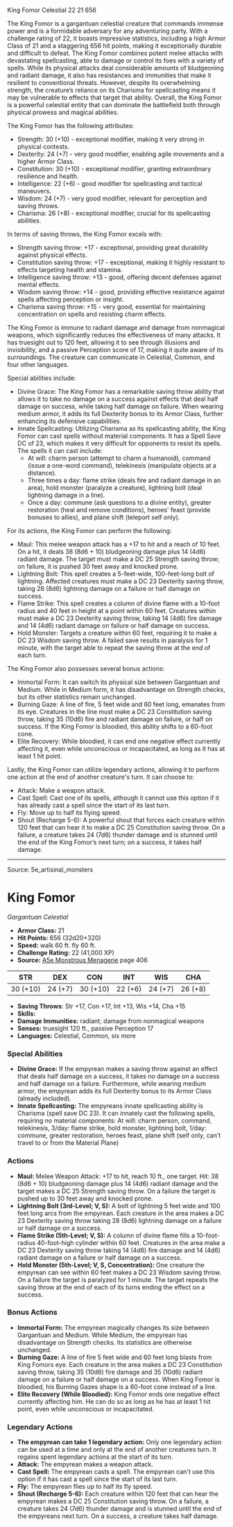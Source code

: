 <MonsterName/>King Fomor</MonsterName>
<CreatureType/>Celestial</CreatureType>
<CR/>22</CR>
<AC/>21</AC>
<HP/>656</HP>
<summary>The King Fomor is a gargantuan celestial creature that commands immense power and is a formidable adversary for any adventuring party. With a challenge rating of 22, it boasts impressive statistics, including a high Armor Class of 21 and a staggering 656 hit points, making it exceptionally durable and difficult to defeat. The King Fomor combines potent melee attacks with devastating spellcasting, able to damage or control its foes with a variety of spells. While its physical attacks deal considerable amounts of bludgeoning and radiant damage, it also has resistances and immunities that make it resilient to conventional threats. However, despite its overwhelming strength, the creature’s reliance on its Charisma for spellcasting means it may be vulnerable to effects that target that ability. Overall, the King Fomor is a powerful celestial entity that can dominate the battlefield both through physical prowess and magical abilities.</summary>

<detail>

The King Fomor has the following attributes:
- Strength: 30 (+10) - exceptional modifier, making it very strong in physical contests.
- Dexterity: 24 (+7) - very good modifier, enabling agile movements and a higher Armor Class.
- Constitution: 30 (+10) - exceptional modifier, granting extraordinary resilience and health.
- Intelligence: 22 (+6) - good modifier for spellcasting and tactical maneuvers.
- Wisdom: 24 (+7) - very good modifier, relevant for perception and saving throws.
- Charisma: 26 (+8) - exceptional modifier, crucial for its spellcasting abilities.

In terms of saving throws, the King Fomor excels with:
- Strength saving throw: +17 - exceptional, providing great durability against physical effects.
- Constitution saving throw: +17 - exceptional, making it highly resistant to effects targeting health and stamina.
- Intelligence saving throw: +13 - good, offering decent defenses against mental effects.
- Wisdom saving throw: +14 - good, providing effective resistance against spells affecting perception or insight.
- Charisma saving throw: +15 - very good, essential for maintaining concentration on spells and resisting charm effects.

The King Fomor is immune to radiant damage and damage from nonmagical weapons, which significantly reduces the effectiveness of many attacks. It has truesight out to 120 feet, allowing it to see through illusions and invisibility, and a passive Perception score of 17, making it quite aware of its surroundings. The creature can communicate in Celestial, Common, and four other languages.

Special abilities include:
- Divine Grace: The King Fomor has a remarkable saving throw ability that allows it to take no damage on a success against effects that deal half damage on success, while taking half damage on failure. When wearing medium armor, it adds its full Dexterity bonus to its Armor Class, further enhancing its defensive capabilities.
- Innate Spellcasting: Utilizing Charisma as its spellcasting ability, the King Fomor can cast spells without material components. It has a Spell Save DC of 23, which makes it very difficult for opponents to resist its spells. The spells it can cast include:
  - At will: charm person (attempt to charm a humanoid), command (issue a one-word command), telekinesis (manipulate objects at a distance).
  - Three times a day: flame strike (deals fire and radiant damage in an area), hold monster (paralyze a creature), lightning bolt (deal lightning damage in a line).
  - Once a day: commune (ask questions to a divine entity), greater restoration (heal and remove conditions), heroes' feast (provide bonuses to allies), and plane shift (teleport self only).

For its actions, the King Fomor can perform the following:
- Maul: This melee weapon attack has a +17 to hit and a reach of 10 feet. On a hit, it deals 38 (8d6 + 10) bludgeoning damage plus 14 (4d6) radiant damage. The target must make a DC 25 Strength saving throw; on failure, it is pushed 30 feet away and knocked prone.
- Lightning Bolt: This spell creates a 5-feet-wide, 100-feet-long bolt of lightning. Affected creatures must make a DC 23 Dexterity saving throw, taking 28 (8d6) lightning damage on a failure or half damage on success.
- Flame Strike: This spell creates a column of divine flame with a 10-foot radius and 40 feet in height at a point within 60 feet. Creatures within must make a DC 23 Dexterity saving throw, taking 14 (4d6) fire damage and 14 (4d6) radiant damage on failure or half damage on success.
- Hold Monster: Targets a creature within 60 feet, requiring it to make a DC 23 Wisdom saving throw. A failed save results in paralysis for 1 minute, with the target able to repeat the saving throw at the end of each turn.

The King Fomor also possesses several bonus actions:
- Immortal Form: It can switch its physical size between Gargantuan and Medium. While in Medium form, it has disadvantage on Strength checks, but its other statistics remain unchanged.
- Burning Gaze: A line of fire, 5 feet wide and 60 feet long, emanates from its eye. Creatures in the line must make a DC 23 Constitution saving throw, taking 35 (10d6) fire and radiant damage on failure, or half on success. If the King Fomor is bloodied, this ability shifts to a 60-foot cone.
- Elite Recovery: While bloodied, it can end one negative effect currently affecting it, even while unconscious or incapacitated, as long as it has at least 1 hit point.

Lastly, the King Fomor can utilize legendary actions, allowing it to perform one action at the end of another creature's turn. It can choose to:
- Attack: Make a weapon attack.
- Cast Spell: Cast one of its spells, although it cannot use this option if it has already cast a spell since the start of its last turn.
- Fly: Move up to half its flying speed.
- Shout (Recharge 5-6): A powerful shout that forces each creature within 120 feet that can hear it to make a DC 25 Constitution saving throw. On a failure, a creature takes 24 (7d6) thunder damage and is stunned until the end of the King Fomor’s next turn; on a success, it takes half damage.</detail>



---

Source: 5e_artisinal_monsters

# King Fomor

*Gargantuan* *Celestial*

- **Armor Class:** 21
- **Hit Points:** 656 (32d20+320)
- **Speed:** walk 60 ft. fly 60 ft.
- **Challenge Rating:** 22 (41,000 XP)
- **Source:** [A5e Monstrous Menagerie](https://enpublishingrpg.com/products/level-up-monstrous-menagerie-a5e) page 406

| STR | DEX | CON | INT | WIS | CHA |
| --- | --- | --- | --- | --- | --- |
| 30 (+10) | 24 (+7) | 30 (+10) | 22 (+6) | 24 (+7) | 26 (+8) |

- **Saving Throws**: Str +17, Con +17, Int +13, Wis +14, Cha +15
- **Skills:** 
- **Damage Immunities:** radiant; damage from nonmagical weapons
- **Senses:** truesight 120 ft., passive Perception 17
- **Languages:** Celestial, Common, six more

### Special Abilities

- **Divine Grace:** If the empyrean makes a saving throw against an effect that deals half damage on a success, it takes no damage on a success and half damage on a failure. Furthermore, while wearing medium armor, the empyrean adds its full Dexterity bonus to its Armor Class (already included).
- **Innate Spellcasting:** The empyreans innate spellcasting ability is Charisma (spell save DC 23). It can innately cast the following spells, requiring no material components: At will: charm person, command, telekinesis, 3/day: flame strike, hold monster, lightning bolt, 1/day: commune, greater restoration, heroes feast, plane shift (self only, can't travel to or from the Material Plane)

### Actions

- **Maul:** Melee Weapon Attack: +17 to hit, reach 10 ft., one target. Hit: 38 (8d6 + 10) bludgeoning damage plus 14 (4d6) radiant damage  and the target makes a DC 25 Strength saving throw. On a failure  the target is pushed up to 30 feet away and knocked prone.
- **Lightning Bolt (3rd-Level; V, S):** A bolt of lightning 5 feet wide and 100 feet long arcs from the empyrean. Each creature in the area makes a DC 23 Dexterity saving throw  taking 28 (8d6) lightning damage on a failure or half damage on a success.
- **Flame Strike (5th-Level; V, S):** A column of divine flame fills a 10-foot-radius  40-foot-high cylinder within 60 feet. Creatures in the area make a DC 23 Dexterity saving throw  taking 14 (4d6) fire damage and 14 (4d6) radiant damage on a failure or half damage on a success.
- **Hold Monster (5th-Level; V, S, Concentration):** One creature the empyrean can see within 60 feet makes a DC 23 Wisdom saving throw. On a failure  the target is paralyzed for 1 minute. The target repeats the saving throw at the end of each of its turns  ending the effect on a success.

### Bonus Actions

- **Immortal Form:** The empyrean magically changes its size between Gargantuan and Medium. While Medium, the empyrean has disadvantage on Strength checks. Its statistics are otherwise unchanged.
- **Burning Gaze:** A line of fire 5 feet wide and 60 feet long blasts from King Fomors eye. Each creature in the area makes a DC 23 Constitution saving throw, taking 35 (10d6) fire damage and 35 (10d6) radiant damage on a failure or half damage on a success. When King Fomor is bloodied, his Burning Gazes shape is a 60-foot cone instead of a line.
- **Elite Recovery (While Bloodied):** King Fomor ends one negative effect currently affecting him. He can do so as long as he has at least 1 hit point, even while unconscious or incapacitated.



### Legendary Actions

- **The empyrean can take 1 legendary action:** Only one legendary action can be used at a time and only at the end of another creatures turn. It regains spent legendary actions at the start of its turn.
- **Attack:** The empyrean makes a weapon attack.
- **Cast Spell:** The empyrean casts a spell. The empyrean can't use this option if it has cast a spell since the start of its last turn.
- **Fly:** The empyrean flies up to half its fly speed.
- **Shout (Recharge 5-6):** Each creature within 120 feet that can hear the empyrean makes a DC 25 Constitution saving throw. On a failure, a creature takes 24 (7d6) thunder damage and is stunned until the end of the empyreans next turn. On a success, a creature takes half damage.


